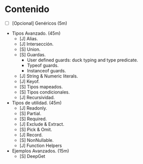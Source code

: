 # Contenido

- [ ] [Opcional] Genéricos (5m)
- Tipos Avanzado. (45m)
  - [J] Alias.
  - [J] Intersección.
  - [S] Union.
  - [S] Guardas.
    - User defined guards: duck typing and type predicate.
    - Typeof guards.
    - Instanceof guards.
  - [J] String & Numeric literals.
  - [J] Keyof.
  - [S] Tipos mapeados.
  - [S] Tipos condicionales.
  - [J] Recursividad.
- Tipos de utilidad. (45m)
  - [J] Readonly.
  - [S] Partial.
  - [S] Required.
  - [J] Exclude & Extract.
  - [S] Pick & Omit.
  - [J] Record.
  - [S] NonNullable.
  - [J] Function Helpers
- Ejemplos Avanzados. (15m)
  - [S] DeepGet
